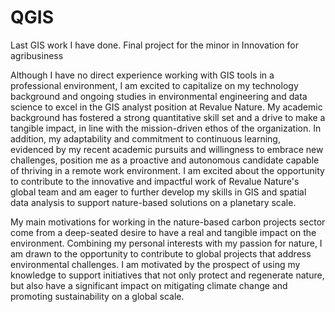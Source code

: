 # QGIS
Last GIS work I have done. Final project for the minor in Innovation for agribusiness


Although I have no direct experience working with GIS tools in a professional environment, I am excited to capitalize on my technology background and ongoing studies in environmental engineering and data science to excel in the GIS analyst position at Revalue Nature. My academic background has fostered a strong quantitative skill set and a drive to make a tangible impact, in line with the mission-driven ethos of the organization. In addition, my adaptability and commitment to continuous learning, evidenced by my recent academic pursuits and willingness to embrace new challenges, position me as a proactive and autonomous candidate capable of thriving in a remote work environment. I am excited about the opportunity to contribute to the innovative and impactful work of Revalue Nature's global team and am eager to further develop my skills in GIS and spatial data analysis to support nature-based solutions on a planetary scale.


My main motivations for working in the nature-based carbon projects sector come from a deep-seated desire to have a real and tangible impact on the environment. Combining my personal interests with my passion for nature, I am drawn to the opportunity to contribute to global projects that address environmental challenges. I am motivated by the prospect of using my knowledge to support initiatives that not only protect and regenerate nature, but also have a significant impact on mitigating climate change and promoting sustainability on a global scale.
